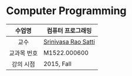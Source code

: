 Computer Programming
========

수업명 | 컴퓨터 프로그래밍
:----:|----
교수 | [Srinivasa Rao Satti](https://cse.snu.ac.kr/en/professor/srinivasa-rao-satti)
교과목 번호 | M1522.000600
강의 시점 | 2015, Fall